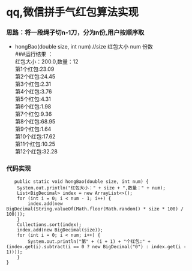 # qq,微信拼手气红包算法实现

### 思路：将一段绳子切n-1刀，分为n份,用户按顺序取



* hongBao(double size, int num)  //size 红包大小  num 份数  
###运行结果  ：  
     红包大小：200.0,数量：12  
     第1个红包:23.09  
     第2个红包:24.45  
     第3个红包:2.31  
     第4个红包:3.76  
     第5个红包:4.31  
     第6个红包:1.98  
     第7个红包:9.36   
     第8个红包:68.95  
     第9个红包:1.64  
     第10个红包:17.62  
     第11个红包:10.25  
     第12个红包:32.28  

### 代码实现
     
       public static void hongBao(double size, int num) {
        System.out.println("红包大小：" + size + ",数量：" + num);
        List<BigDecimal> index = new ArrayList<>();
        for (int i = 0; i < num - 1; i++) {
            index.add(new BigDecimal(String.valueOf(Math.floor(Math.random() * size * 100) / 100)));
        }
        Collections.sort(index);
        index.add(new BigDecimal(size));
        for (int i = 0; i < num; i++) {
            System.out.println("第" + (i + 1) + "个红包:" + (index.get(i).subtract(i == 0 ? new BigDecimal("0") : index.get(i - 1))));
        }
    }
